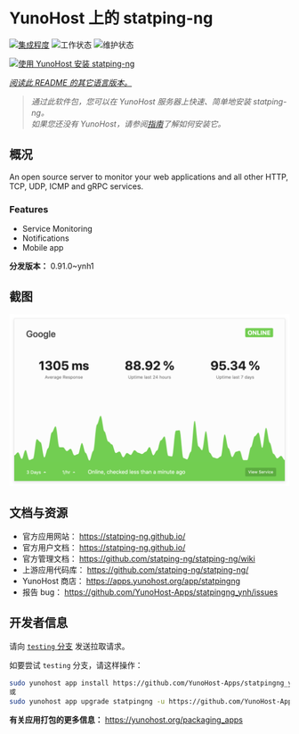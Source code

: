 <!--
注意：此 README 由 <https://github.com/YunoHost/apps/tree/master/tools/readme_generator> 自动生成
请勿手动编辑。
-->

# YunoHost 上的 statping-ng

[![集成程度](https://dash.yunohost.org/integration/statpingng.svg)](https://dash.yunohost.org/appci/app/statpingng) ![工作状态](https://ci-apps.yunohost.org/ci/badges/statpingng.status.svg) ![维护状态](https://ci-apps.yunohost.org/ci/badges/statpingng.maintain.svg)

[![使用 YunoHost 安装 statping-ng](https://install-app.yunohost.org/install-with-yunohost.svg)](https://install-app.yunohost.org/?app=statpingng)

*[阅读此 README 的其它语言版本。](./ALL_README.md)*

> *通过此软件包，您可以在 YunoHost 服务器上快速、简单地安装 statping-ng。*  
> *如果您还没有 YunoHost，请参阅[指南](https://yunohost.org/install)了解如何安装它。*

## 概况

An open source server to monitor your web applications and all other HTTP, TCP, UDP, ICMP and gRPC services.

### Features

- Service Monitoring
- Notifications
- Mobile app


**分发版本：** 0.91.0~ynh1

## 截图

![statping-ng 的截图](./doc/screenshots/statping.png)

## 文档与资源

- 官方应用网站： <https://statping-ng.github.io/>
- 官方用户文档： <https://statping-ng.github.io/>
- 官方管理文档： <https://github.com/statping-ng/statping-ng/wiki>
- 上游应用代码库： <https://github.com/statping-ng/statping-ng/>
- YunoHost 商店： <https://apps.yunohost.org/app/statpingng>
- 报告 bug： <https://github.com/YunoHost-Apps/statpingng_ynh/issues>

## 开发者信息

请向 [`testing` 分支](https://github.com/YunoHost-Apps/statpingng_ynh/tree/testing) 发送拉取请求。

如要尝试 `testing` 分支，请这样操作：

```bash
sudo yunohost app install https://github.com/YunoHost-Apps/statpingng_ynh/tree/testing --debug
或
sudo yunohost app upgrade statpingng -u https://github.com/YunoHost-Apps/statpingng_ynh/tree/testing --debug
```

**有关应用打包的更多信息：** <https://yunohost.org/packaging_apps>

